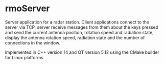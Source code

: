 # rmoServer
Server application for a radar station. Client applications connect to the server via TCP, server receive messages from them about the keys pressed and send the current antenna position, rotation speed and radiation state, display the antenna rotation speed, radiation state and the number of connections in the window.

Implemented in C++ version 14 and QT version 5.12 using the CMake builder for Linux platforms.
